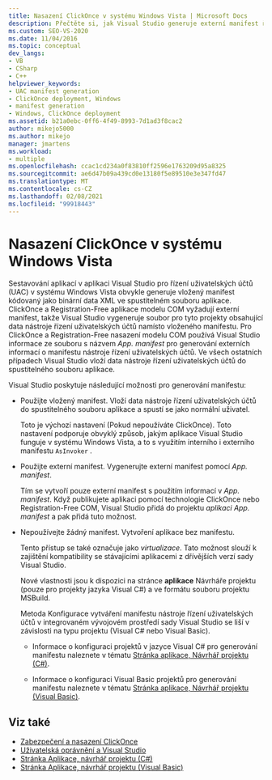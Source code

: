 ```yaml
---
title: Nasazení ClickOnce v systému Windows Vista | Microsoft Docs
description: Přečtěte si, jak Visual Studio generuje externí manifest řízení uživatelských účtů pro ClickOnce a Registration-Free aplikace COM, které vyžadují externí manifest.
ms.custom: SEO-VS-2020
ms.date: 11/04/2016
ms.topic: conceptual
dev_langs:
- VB
- CSharp
- C++
helpviewer_keywords:
- UAC manifest generation
- ClickOnce deployment, Windows
- manifest generation
- Windows, ClickOnce deployment
ms.assetid: b21a0ebc-0ff6-4f49-8993-7d1ad3f8cac2
author: mikejo5000
ms.author: mikejo
manager: jmartens
ms.workload:
- multiple
ms.openlocfilehash: ccac1cd234a0f83810ff2596e1763209d95a8325
ms.sourcegitcommit: ae6d47b09a439cd0e13180f5e89510e3e347fd47
ms.translationtype: MT
ms.contentlocale: cs-CZ
ms.lasthandoff: 02/08/2021
ms.locfileid: "99918443"
---
```

# <a name="clickonce-deployment-on-windows-vista"></a>Nasazení ClickOnce v systému Windows Vista

Sestavování aplikací v aplikaci Visual Studio pro řízení uživatelských účtů (UAC) v systému Windows Vista obvykle generuje vložený manifest kódovaný jako binární data XML ve spustitelném souboru aplikace.  ClickOnce a Registration-Free aplikace modelu COM vyžadují externí manifest, takže Visual Studio vygeneruje soubor pro tyto projekty obsahující data nástroje řízení uživatelských účtů namísto vloženého manifestu. Pro ClickOnce a Registration-Free nasazení modelu COM používá Visual Studio informace ze souboru s názvem *App. manifest* pro generování externích informací o manifestu nástroje řízení uživatelských účtů. Ve všech ostatních případech Visual Studio vloží data nástroje řízení uživatelských účtů do spustitelného souboru aplikace.

Visual Studio poskytuje následující možnosti pro generování manifestu:

- Použijte vložený manifest. Vloží data nástroje řízení uživatelských účtů do spustitelného souboru aplikace a spustí se jako normální uživatel.

   Toto je výchozí nastavení (Pokud nepoužíváte ClickOnce). Toto nastavení podporuje obvyklý způsob, jakým aplikace Visual Studio funguje v systému Windows Vista, a to s využitím interního i externího manifestu `AsInvoker` .

- Použijte externí manifest. Vygenerujte externí manifest pomocí *App. manifest*.

   Tím se vytvoří pouze externí manifest s použitím informací v *App. manifest*. Když publikujete aplikaci pomocí technologie ClickOnce nebo Registration-Free COM, Visual Studio přidá do projektu *aplikaci App. manifest* a pak přidá tuto možnost.

- Nepoužívejte žádný manifest. Vytvoření aplikace bez manifestu.

   Tento přístup se také označuje jako *virtualizace*. Tato možnost slouží k zajištění kompatibility se stávajícími aplikacemi z dřívějších verzí sady Visual Studio.

  Nové vlastnosti jsou k dispozici na stránce **aplikace** Návrháře projektu (pouze pro projekty jazyka Visual C#) a ve formátu souboru projektu MSBuild.

  Metoda Konfigurace vytváření manifestu nástroje řízení uživatelských účtů v integrovaném vývojovém prostředí sady Visual Studio se liší v závislosti na typu projektu (Visual C# nebo Visual Basic).

  * Informace o konfiguraci projektů v jazyce Visual C# pro generování manifestu naleznete v tématu [Stránka aplikace, Návrhář projektu (C#)](../ide/reference/application-page-project-designer-csharp.md).

  * Informace o konfiguraci Visual Basic projektů pro generování manifestu naleznete v tématu [Stránka aplikace, Návrhář projektu (Visual Basic)](../ide/reference/application-page-project-designer-visual-basic.md).

## <a name="see-also"></a>Viz také
- [Zabezpečení a nasazení ClickOnce](../deployment/clickonce-security-and-deployment.md)
- [Uživatelská oprávnění a Visual Studio](/previous-versions/ms165100(v=vs.100))
- [Stránka Aplikace, návrhář projektu (C#)](../ide/reference/application-page-project-designer-csharp.md)
- [Stránka Aplikace, návrhář projektu (Visual Basic)](../ide/reference/application-page-project-designer-visual-basic.md)